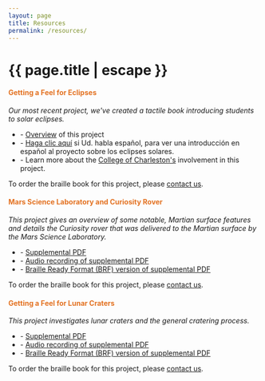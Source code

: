 ```yaml
---
layout: page
title: Resources
permalink: /resources/
---
```


<h1 class="page-title grey-text text-darken-4">{{ page.title | escape }}</h1>

<div class="section">
    <div id="eclipses" class="row center">
        <h4 style="color: #E37222"><b>Getting a Feel for Eclipses</b></h4>
        <i>Our most recent project, we've created a tactile book introducing students to solar eclipses.</i>
    </div>
    <div class="row center">
        <!-- <div class="col m4 l4 xl4 valign-wrapper hide-on-small-only">
            <img class="materialboxed" width="100%" src="/media/drhurd-and-students.jpg">
        </div> -->
        <!-- <div class="col m8 l8 xl8"> -->
        <div>
            <ul>
                <li>- <a href="http://sservi.nasa.gov/books/eclipses.html" title="Link to an overview of the project from NASA's Solar System Exploration Research Virtual Institute.">Overview</a> of this project</li>
                <li>- <a href="http://sservi.nasa.gov/books/eclipses_spanish.html" title="Link to an overview (in Spanish) of the project from NASA's Solar System Exploration Research Virtual Institute.">Haga clic aquí</a> si Ud. habla español, para ver una introducción en español al proyecto sobre los eclipses solares.</li>
                <li>- Learn more about the <a href="http://lhsm.cofc.edu/sservi/" title="Link to College of Charleston's website detailing their involvement in this project.">College of Charleston's</a> involvement in this project.</li>
            </ul>
        </div>
        <div>
            To order the braille book for this project, please <a href="mailto:hapticallyspeaking@gmail.com?subject=Solar Eclipses Tactile Book">contact us</a>.
        </div>
    </div>
</div>
<div class="divider"></div>
<div class="section">
    <div id="mars-science-laboratory" class="row center">
        <h4 style="color: #E37222"><b>Mars Science Laboratory and Curiosity Rover</b></h4>
        <i>This project gives an overview of some notable, Martian surface features and details the Curiosity rover that was delivered to the Martian surface by the Mars Science Laboratory.</i>
    </div>
    <div class="row center">
        <!-- <div class="col m8 l8 xl8"> -->
        <div>
            <ul>
                <li>- <a href="/media/mars-resources/Mars Science Laboratory and Curiosity Rover.pdf" target="_blank" title="This is a link to download a PDF copy of the text associated with the 'Mars Science Laboratory and Curiosity Rover' tactile resource.">Supplemental PDF</a></li>
                <li>- <a href="/media/mars-resources/MSL and Curiosity.mp3" target="_blank" title="This is a link to an MP3 recording of the 'Mars Science Laboratory and Curiosity Rover' text professionally read aloud.">Audio recording of supplemental PDF</a></li>
                <li>- <a href="/media/mars-resources/mars-science-laboratory-and-curiosity-rover.brf" target="_blank" title="This is a link to download the Braille Ready Format(BRF) files for the 'Mars Science Laboratory and Curiosity Rover' project.">Braille Ready Format (BRF) version of supplemental PDF</a></li>
            </ul>
        </div>
        <!-- <div class="col m4 l4 xl4 valign-wrapper hide-on-small-only">
            <img class="materialboxed" width="100%" src="/media/drhurd-and-students.jpg">
        </div> -->
        <div>
            To order the braille book for this project, please <a href="mailto:hapticallyspeaking@gmail.com?subject=Mars Science Laboratory Tactile Book">contact us</a>.
        </div>
    </div>
</div>
<div class="divider"></div>
<div class="section">
    <div id="lunar-craters" class="row center">
        <h4 style="color: #E37222"><b>Getting a Feel for Lunar Craters</b></h4>
        <i>This project investigates lunar craters and the general cratering process.</i>
    </div>
    <div class="row center">
        <!-- <div class="col m4 l4 xl4 valign-wrapper hide-on-small-only">
            <img class="materialboxed" width="100%" src="/media/drhurd-and-students.jpg">
        </div> -->
        <!-- <div class="col m8 l8 xl8"> -->
        <div>
            <ul>
                <li>- <a href="/media/crater-resources/Getting a Feel for Lunar Craters.pdf" target="_blank" title="This is a link to download a PDF copy of the text associated with the 'Getting a Feel for Lunar Craters' tactile resource.">Supplemental PDF</a></li>
                <li>- <a href="/media/crater-resources/LunarCraters Audio.mp3" target="_blank" title="This is a link to an MP3 recording of the 'Getting a Feel for Lunar Craters' text professionally read aloud.">Audio recording of supplemental PDF</a></li>
                <li>- <a href="/media/crater-resources/lunar-craters.brf" target="_blank" title="This is a link to download the Braille Ready Format(BRF) files for the 'Getting a Feel for Lunar Craters' project.">Braille Ready Format (BRF) version of supplemental PDF</a></li>
            </ul>
        </div>
        <div>
            To order the braille book for this project, please <a href="mailto:hapticallyspeaking@gmail.com?subject=Lunar Craters Tactile Book">contact us</a>.
        </div>
    </div>
</div>